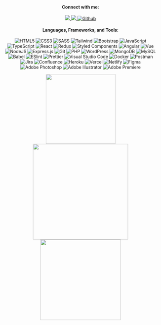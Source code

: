 [//]: <> (# Hi there)

<h4 align="center">Connect with me:</h3>
<p align="center">
  <a href="https://www.linkedin.com/in/paulzxc/" target="_blank">
    <img src="https://img.shields.io/badge/linkedin-0A66C2?style=for-the-badge&logo=linkedin" />
  </a>
  <a href="mailto:paul.dehonor@gmail.com" target="_blank">
    <img src="https://img.shields.io/badge/gmail-EA4335?style=for-the-badge&logo=gmail&logoColor=FFFFFF" />
  </a>
  <a href="https://github.com/pdzxc" target="_blank">
    <img src="https://img.shields.io/badge/github-181717?style=for-the-badge&logo=github&logoColor=FFFFFF" alt="Github" />
  </a>
</p>

<h4 align="center">Languages, Frameworks, and Tools:</h4>
<p align="center">
  <img src="https://img.shields.io/badge/html5-E34F26?style=for-the-badge&logo=html5&logoColor=FFFFFF" alt="HTML5" />
  <img src="https://img.shields.io/badge/css3-1572B6?style=for-the-badge&logo=css3&logoColor=FFFFFF" alt="CSS3" />
  <img src="https://img.shields.io/badge/sass-CC6699?style=for-the-badge&logo=SASS&logoColor=FFFFFF" alt="SASS" />
  <img src="https://img.shields.io/badge/tailwind-38bdf8?style=for-the-badge&logo=tailwind-css&logoColor=FFFFFF" alt="Tailwind" />
  <img src="https://img.shields.io/badge/bootstrap-7952B3?style=for-the-badge&logo=bootstrap&logoColor=FFFFFF" alt="Bootstrap" />
  <img src="https://img.shields.io/badge/javascript-323330?style=for-the-badge&logo=javascript&logoColor=F7DF1E" alt="JavaScript" />
  <img src="https://img.shields.io/badge/typescript-007ACC?style=for-the-badge&logo=typescript&logoColor=FFFFFF" alt="TypeScript" />
  <img src="https://img.shields.io/badge/react-202329?style=for-the-badge&logo=react&logoColor=61DAFB" alt="React" />
  <img src="https://img.shields.io/badge/redux-764ABC?style=for-the-badge&logo=redux&logoColor=FFFFFF" alt="Redux" />
  <img src="https://img.shields.io/badge/styled--components-DB7093?style=for-the-badge&logo=styled-components&logoColor=FFFFFF" alt="Styled Components" />
  <img src="https://img.shields.io/badge/angular-DD0031?style=for-the-badge&logo=angular&logoColor=FFFFFF" alt="Angular" />
  <img src="https://img.shields.io/badge/vue-4FC08D?style=for-the-badge&logo=vue.js&logoColor=FFFFFF" alt="Vue" />
  <img src="https://img.shields.io/badge/node.js-026E00?style=for-the-badge&logo=node.js&logoColor=FFFFFF" alt="NodeJS" />
  <img src="https://img.shields.io/badge/express.js-404D59?style=for-the-badge&logo=express&logoColor=61DAFB" alt="Express.js" />
  <img src="https://img.shields.io/badge/git-F44D27?style=for-the-badge&logo=git&logoColor=FFFFFF" alt="Git" />
  <img src="https://img.shields.io/badge/php-777BB4?style=for-the-badge&logo=php&logoColor=FFFFFF" alt="PHP" />
  <img src="https://img.shields.io/badge/wordPress-0073AA?style=for-the-badge&logo=WordPress&logoColor=FFFFFF" alt="WordPress" />
  <img src="https://img.shields.io/badge/mongodb-13AA52?style=for-the-badge&logo=mongodb&logoColor=FFFFFF" alt="MongoDB" />
  <img src="https://img.shields.io/badge/mysql-4479A1?style=for-the-badge&logo=mysql&logoColor=FFFFFF" alt="MySQL" />
  <img src="https://img.shields.io/badge/babel-323330?style=for-the-badge&logo=babel&logoColor=F9DC3E" alt="Babel" />
  <img src="https://img.shields.io/badge/eslint-4B32C3?style=for-the-badge&logo=eslint&logoColor=FFFFFF" alt="ESlint" />
  <img src="https://img.shields.io/badge/prettier-000000?style=for-the-badge&logo=prettier&logoColor=F7B93E" alt="Prettier" />
  <img src="https://img.shields.io/badge/visual%20studio%20code-007ACC?style=for-the-badge&logo=visual-studio-code&logoColor=FFFFFF" alt="Visual Studio Code" />
  <img src="https://img.shields.io/badge/docker-2496ED?style=for-the-badge&logo=docker&logoColor=FFFFFF" alt="Docker" />
  <img src="https://img.shields.io/badge/postman-FF6C37?style=for-the-badge&logo=postman&logoColor=FFFFFF" alt="Postman" />
  <img src="https://img.shields.io/badge/jira-0052CC?style=for-the-badge&logo=jira&logoColor=FFFFFF" alt="Jira" />
  <img src="https://img.shields.io/badge/confluence-172B4D?style=for-the-badge&logo=confluence&logoColor=FFFFFF" alt="Confluence" />
  <img src="https://img.shields.io/badge/heroku-430098?style=for-the-badge&logo=heroku&logoColor=FFFFFF" alt="Heroku" />
  <img src="https://img.shields.io/badge/vercel-000000?style=for-the-badge&logo=vercel&logoColor=FFFFFF" alt="Vercel" />
  <img src="https://img.shields.io/badge/netlify-00C7B7?style=for-the-badge&logo=netlify&logoColor=FFFFFF" alt="Netlify" />
  <img src="https://img.shields.io/badge/figma-F24E1E?style=for-the-badge&logo=figma&logoColor=FFFFFF" alt="Figma" />
  <img src="https://img.shields.io/badge/adobe%20photoshop-141518?style=for-the-badge&logo=adobe-photoshop&logoColor=31A8FF" alt="Adobe Photoshop" />
  <img src="https://img.shields.io/badge/adobe%20illustrator-141518?style=for-the-badge&logo=adobe-illustrator&logoColor=FF9A00" alt="Adobe Illustrator" />
  <img src="https://img.shields.io/badge/adobe%20premiere-141518?style=for-the-badge&logo=adobe-premiere-pro&logoColor=9999FF" alt="Adobe Premiere" />
</p>
<div align="center">
  <img width="225" src="https://github-readme-stats-paulzxc.vercel.app/api/top-langs?theme=onedark&hide_border=true&layout=compact&username=pdzxc&langs_count=8&count_private=true&hide_title=true" />
  <img width="308" src="https://github-readme-stats-paulzxc.vercel.app/api?username=pdzxc&count_private=true&hide_border=true&show_icons=true&theme=onedark&include_all_commits=true&langs_count=8&hide_title=true" />
  <img width="260" src="https://github-readme-streak-stats.herokuapp.com/?user=pdzxc&theme=onedark&hide_border=true&stroke=282c34" />
</div>
